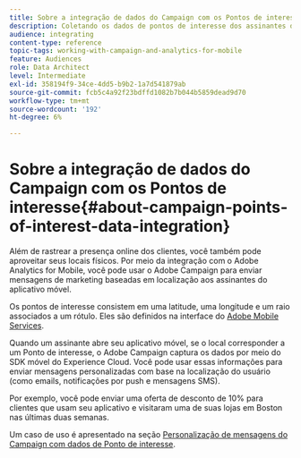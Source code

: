 ```yaml
---
title: Sobre a integração de dados do Campaign com os Pontos de interesse
description: Coletando os dados de pontos de interesse dos assinantes do aplicativo móvel, envie mensagens de marketing baseadas em localização para os assinantes por meio da integração no Adobe Campaign.
audience: integrating
content-type: reference
topic-tags: working-with-campaign-and-analytics-for-mobile
feature: Audiences
role: Data Architect
level: Intermediate
exl-id: 358194f9-34ce-4dd5-b9b2-1a7d541879ab
source-git-commit: fcb5c4a92f23bdffd1082b7b044b5859dead9d70
workflow-type: tm+mt
source-wordcount: '192'
ht-degree: 6%

---
```


# Sobre a integração de dados do Campaign com os Pontos de interesse{#about-campaign-points-of-interest-data-integration}

Além de rastrear a presença online dos clientes, você também pode aproveitar seus locais físicos. Por meio da integração com o Adobe Analytics for Mobile, você pode usar o Adobe Campaign para enviar mensagens de marketing baseadas em localização aos assinantes do aplicativo móvel.

Os pontos de interesse consistem em uma latitude, uma longitude e um raio associados a um rótulo. Eles são definidos na interface do [Adobe Mobile Services](https://experienceleague.adobe.com/docs/mobile-services/using/home.html).

Quando um assinante abre seu aplicativo móvel, se o local corresponder a um Ponto de interesse, o Adobe Campaign captura os dados por meio do SDK móvel do Experience Cloud. Você pode usar essas informações para enviar mensagens personalizadas com base na localização do usuário (como emails, notificações por push e mensagens SMS).

Por exemplo, você pode enviar uma oferta de desconto de 10% para clientes que usam seu aplicativo e visitaram uma de suas lojas em Boston nas últimas duas semanas.

Um caso de uso é apresentado na seção [Personalização de mensagens do Campaign com dados de Ponto de interesse](../../integrating/using/personalizing-campaign-messages-with-point-of-interest-data.md).
